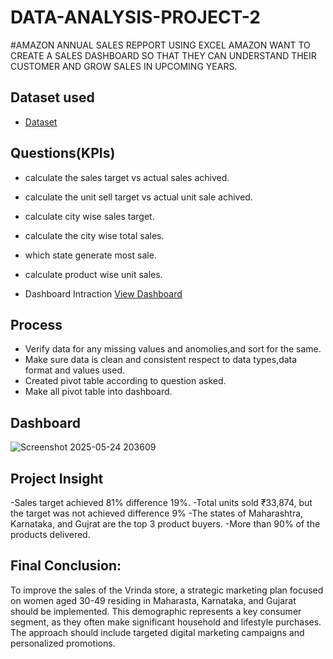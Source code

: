 # DATA-ANALYSIS-PROJECT-2 

#AMAZON ANNUAL SALES REPPORT USING EXCEL AMAZON WANT TO CREATE A SALES DASHBOARD SO THAT THEY CAN UNDERSTAND THEIR CUSTOMER AND GROW SALES IN UPCOMING YEARS.

## Dataset used 
- <a href="https://github.com/Monoj123991/DATA-ANALYSIS-PROJECT-2/blob/main/Sales%20Data.xlsx">Dataset</a>

## Questions(KPIs)
- calculate the sales target vs actual sales achived.
- calculate the unit sell target vs actual unit sale achived.
- calculate city wise sales target.
- calculate the city wise total sales.
- which state generate most sale.
- calculate product wise unit sales.

- Dashboard Intraction <a href="https://github.com/Monoj123991/DATA-ANALYSIS-PROJECT-2/blob/main/Screenshot%202025-05-24%20203609.png">View Dashboard</a>

## Process
- Verify data for any missing values and anomolies,and sort for the same.
- Make sure data is clean and consistent respect to data types,data format and values used.
- Created pivot table according to question asked.
- Make all pivot table into dashboard.

## Dashboard
![Screenshot 2025-05-24 203609](https://github.com/user-attachments/assets/66646902-423c-42c2-83fe-ae343975bcd4)

## Project Insight 

-Sales target achieved 81% difference 19%.
-Total units sold  ₹33,874, but the target was not achieved difference 9%
-The states of Maharashtra, Karnataka, and Gujrat are the top 3 product buyers.
-More than 90% of the products delivered.


## Final Conclusion:
To improve the sales of the Vrinda store, a strategic marketing plan focused on women aged 30-49 residing in Maharasta, Karnataka, and Gujarat should be implemented. This demographic represents a key consumer segment, as they often make significant household and lifestyle purchases. The approach should include targeted digital marketing campaigns and personalized promotions.
